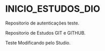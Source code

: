 # INICIO_ESTUDOS_DIO
Repositorio de autenticações teste.

Repositorio de Estudos GIT e GITHUB.

Teste Modificando pelo Studio.